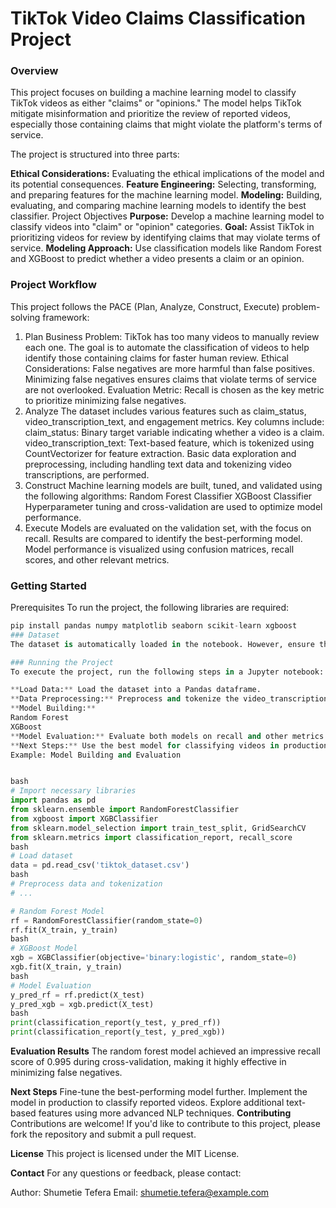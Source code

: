 # TikTok Video Claims Classification Project 
### Overview
This project focuses on building a machine learning model to classify TikTok videos as either "claims" or "opinions." The model helps TikTok mitigate misinformation and prioritize the review of reported videos, especially those containing claims that might violate the platform's terms of service.


The project is structured into three parts:

**Ethical Considerations:** Evaluating the ethical implications of the model and its potential consequences.
**Feature Engineering:** Selecting, transforming, and preparing features for the machine learning model.
**Modeling:** Building, evaluating, and comparing machine learning models to identify the best classifier.
Project Objectives
**Purpose:** Develop a machine learning model to classify videos into "claim" or "opinion" categories.
**Goal:** Assist TikTok in prioritizing videos for review by identifying claims that may violate terms of service.
**Modeling Approach:** Use classification models like Random Forest and XGBoost to predict whether a video presents a claim or an opinion.
### Project Workflow
This project follows the PACE (Plan, Analyze, Construct, Execute) problem-solving framework:

1. Plan
Business Problem: TikTok has too many videos to manually review each one. The goal is to automate the classification of videos to help identify those containing claims for faster human review.
Ethical Considerations: False negatives are more harmful than false positives. Minimizing false negatives ensures claims that violate terms of service are not overlooked.
Evaluation Metric: Recall is chosen as the key metric to prioritize minimizing false negatives.
2. Analyze
The dataset includes various features such as claim_status, video_transcription_text, and engagement metrics.
Key columns include:
claim_status: Binary target variable indicating whether a video is a claim.
video_transcription_text: Text-based feature, which is tokenized using CountVectorizer for feature extraction.
Basic data exploration and preprocessing, including handling text data and tokenizing video transcriptions, are performed.
3. Construct
Machine learning models are built, tuned, and validated using the following algorithms:
Random Forest Classifier
XGBoost Classifier
Hyperparameter tuning and cross-validation are used to optimize model performance.
4. Execute
Models are evaluated on the validation set, with the focus on recall.
Results are compared to identify the best-performing model.
Model performance is visualized using confusion matrices, recall scores, and other relevant metrics.
### Getting Started
Prerequisites
To run the project, the following libraries are required:

```python
pip install pandas numpy matplotlib seaborn scikit-learn xgboost
### Dataset
The dataset is automatically loaded in the notebook. However, ensure that the file tiktok_dataset.csv is available for manual runs if needed.

### Running the Project
To execute the project, run the following steps in a Jupyter notebook:

**Load Data:** Load the dataset into a Pandas dataframe.
**Data Preprocessing:** Preprocess and tokenize the video_transcription_text using CountVectorizer.
**Model Building:**
Random Forest
XGBoost
**Model Evaluation:** Evaluate both models on recall and other metrics.
**Next Steps:** Use the best model for classifying videos in production and fine-tune as needed.
Example: Model Building and Evaluation


bash
# Import necessary libraries
import pandas as pd
from sklearn.ensemble import RandomForestClassifier
from xgboost import XGBClassifier
from sklearn.model_selection import train_test_split, GridSearchCV
from sklearn.metrics import classification_report, recall_score
bash
# Load dataset
data = pd.read_csv('tiktok_dataset.csv')
bash
# Preprocess data and tokenization
# ...

# Random Forest Model
rf = RandomForestClassifier(random_state=0)
rf.fit(X_train, y_train)
bash
# XGBoost Model
xgb = XGBClassifier(objective='binary:logistic', random_state=0)
xgb.fit(X_train, y_train)
bash
# Model Evaluation
y_pred_rf = rf.predict(X_test)
y_pred_xgb = xgb.predict(X_test)
bash
print(classification_report(y_test, y_pred_rf))
print(classification_report(y_test, y_pred_xgb))
```

**Evaluation Results**
The random forest model achieved an impressive recall score of 0.995 during cross-validation, making it highly effective in minimizing false negatives.

**Next Steps**
Fine-tune the best-performing model further.
Implement the model in production to classify reported videos.
Explore additional text-based features using more advanced NLP techniques.
**Contributing**
Contributions are welcome! If you'd like to contribute to this project, please fork the repository and submit a pull request.

**License**
This project is licensed under the MIT License.

**Contact**
For any questions or feedback, please contact:

Author: Shumetie Tefera
Email: shumetie.tefera@example.com
